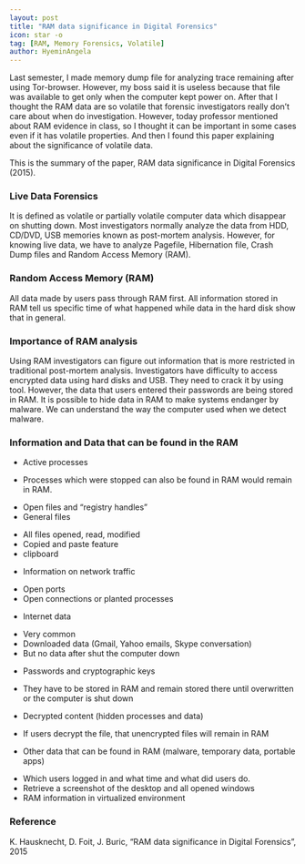 ```yaml
---
layout: post
title: "RAM data significance in Digital Forensics"
icon: star -o
tag: [RAM, Memory Forensics, Volatile]
author: HyeminAngela
---
```


Last semester, I made memory dump file for analyzing trace remaining after using Tor-browser. However, my boss said it is useless because that file was available to get only when the computer kept power on. After that I thought the RAM data are so volatile that forensic investigators really don’t care about when do investigation. However, today professor mentioned about RAM evidence in class, so I thought it can be important in some cases even if it has volatile properties. And then I found this paper explaining about the significance of volatile data. 

This is the summary of the paper, RAM data significance in Digital Forensics (2015).

### Live Data Forensics
It is defined as volatile or partially volatile computer data which disappear on shutting down. Most investigators normally analyze the data from HDD, CD/DVD, USB memories known as post-mortem analysis. However, for knowing live data, we have to analyze Pagefile, Hibernation file, Crash Dump files and Random Access Memory (RAM). 

### Random Access Memory (RAM)
All data made by users pass through RAM first. All information stored in RAM tell us specific time of what happened while data in the hard disk show that in general.

### Importance of RAM analysis
Using RAM investigators can figure out information that is more restricted in traditional post-mortem analysis. Investigators have difficulty to access encrypted data using hard disks and USB. They need to crack it by using tool. However, the data that users entered their passwords are being stored in RAM. It is possible to hide data in RAM to make systems endanger by malware. We can understand the way the computer used when we detect malware. 

### Information and Data that can be found in the RAM
*	Active processes
-	Processes which were stopped can also be found in RAM would remain in RAM.
*	Open files and “registry handles”
*	General files
-	All files opened, read, modified
-	Copied and paste feature
-	clipboard
*	Information on network traffic
-	Open ports
-	Open connections or planted processes
*	Internet data
-	Very common
-	Downloaded data (Gmail, Yahoo emails, Skype conversation)
-	But no data after shut the computer down
*	Passwords and cryptographic keys
-	They have to be stored in RAM and remain stored there until overwritten or the computer is shut down
*	Decrypted content (hidden processes and data)
-	If users decrypt the file, that unencrypted files will remain in RAM
*	Other data that can be found in RAM (malware, temporary data, portable apps)
-	Which users logged in and what time and what did users do.
-	Retrieve a screenshot of the desktop and all opened windows
-	RAM information in virtualized environment

### Reference
K. Hausknecht, D. Foit, J. Buric, “RAM data significance in Digital Forensics”, 2015
